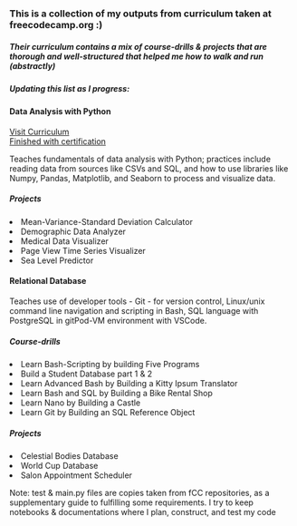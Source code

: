 <h3> This is a collection of my outputs from curriculum taken at freecodecamp.org :) </h3>
<h5> Their curriculum contains a mix of course-drills & projects that are thorough and well-structured that helped me how to walk and run (abstractly) </h5>
<h5> Updating this list as I progress: </h5>

<h4>Data Analysis with Python</h4>
<a href="https://www.freecodecamp.org/learn/data-analysis-with-python" target="_blank">Visit Curriculum</a><br>
<a href="https://www.freecodecamp.org/certification/KmblyT/data-analysis-with-python-v7" target="_blank"> Finished with certification</a>
<p>Teaches fundamentals of data analysis with Python;
  practices include reading data from sources like CSVs and SQL, 
  and how to use libraries like Numpy, Pandas, Matplotlib, and Seaborn to process and visualize data.
</p>

<h5>Projects</h5>
<li>Mean-Variance-Standard Deviation Calculator</li>
<li>Demographic Data Analyzer</li>
<li>Medical Data Visualizer</li>
<li>Page View Time Series Visualizer</li>
<li>Sea Level Predictor</li>

<h4>Relational Database</h4>
<p>
Teaches use of developer tools - Git - for version control, Linux/unix command line navigation and scripting in Bash,
 SQL language with PostgreSQL in gitPod-VM environment with VSCode. 
</p>
<h5>Course-drills</h5>
<li>Learn Bash-Scripting by building Five Programs</li>
<li>Build a Student Database part 1 & 2</li>
<li>Learn Advanced Bash by Building a Kitty Ipsum Translator</li>
<li>Learn Bash and SQL by Building a Bike Rental Shop</li>
<li>Learn Nano by Building a Castle </li>
<li>Learn Git by Building an SQL Reference Object</li>

<h5>Projects</h5>
<li> Celestial Bodies Database</li>
<li> World Cup Database</li>
<li>Salon Appointment Scheduler</li>


<p> 
 Note: test & main.py files are copies taken from fCC repositories, as a supplementary guide to fulfilling some requirements.
 I try to keep notebooks & documentations where I plan, construct, and test my code
</p>
